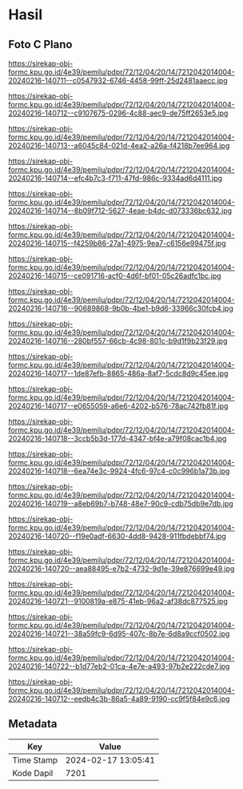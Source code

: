 # Hasil

## Foto C Plano

https://sirekap-obj-formc.kpu.go.id/4e39/pemilu/pdpr/72/12/04/20/14/7212042014004-20240216-140711--c0547932-6746-4458-99ff-25d2481aaecc.jpg

https://sirekap-obj-formc.kpu.go.id/4e39/pemilu/pdpr/72/12/04/20/14/7212042014004-20240216-140712--c9107675-0296-4c88-aec9-de75ff2653e5.jpg

https://sirekap-obj-formc.kpu.go.id/4e39/pemilu/pdpr/72/12/04/20/14/7212042014004-20240216-140713--a6045c84-021d-4ea2-a26a-f4218b7ee964.jpg

https://sirekap-obj-formc.kpu.go.id/4e39/pemilu/pdpr/72/12/04/20/14/7212042014004-20240216-140714--efc4b7c3-f711-47fd-986c-9334ad6d4111.jpg

https://sirekap-obj-formc.kpu.go.id/4e39/pemilu/pdpr/72/12/04/20/14/7212042014004-20240216-140714--8b09f712-5627-4eae-b4dc-d073336bc632.jpg

https://sirekap-obj-formc.kpu.go.id/4e39/pemilu/pdpr/72/12/04/20/14/7212042014004-20240216-140715--f4259b86-27a1-4975-9ea7-c6156e99475f.jpg

https://sirekap-obj-formc.kpu.go.id/4e39/pemilu/pdpr/72/12/04/20/14/7212042014004-20240216-140715--ce091716-acf0-4d6f-bf01-05c26adfc1bc.jpg

https://sirekap-obj-formc.kpu.go.id/4e39/pemilu/pdpr/72/12/04/20/14/7212042014004-20240216-140716--90689868-9b0b-4be1-b9d6-33966c30fcb4.jpg

https://sirekap-obj-formc.kpu.go.id/4e39/pemilu/pdpr/72/12/04/20/14/7212042014004-20240216-140716--280bf557-66cb-4c98-801c-b9d1f9b23f29.jpg

https://sirekap-obj-formc.kpu.go.id/4e39/pemilu/pdpr/72/12/04/20/14/7212042014004-20240216-140717--1de87efb-8865-486a-8af7-5cdc8d9c45ee.jpg

https://sirekap-obj-formc.kpu.go.id/4e39/pemilu/pdpr/72/12/04/20/14/7212042014004-20240216-140717--e0655059-a6e6-4202-b576-78ac742fb81f.jpg

https://sirekap-obj-formc.kpu.go.id/4e39/pemilu/pdpr/72/12/04/20/14/7212042014004-20240216-140718--3ccb5b3d-177d-4347-bf4e-a79f08cac1b4.jpg

https://sirekap-obj-formc.kpu.go.id/4e39/pemilu/pdpr/72/12/04/20/14/7212042014004-20240216-140718--6ea74e3c-9924-4fc6-97c4-c0c996b1a73b.jpg

https://sirekap-obj-formc.kpu.go.id/4e39/pemilu/pdpr/72/12/04/20/14/7212042014004-20240216-140719--a8eb69b7-b748-48e7-90c9-cdb75db9e7db.jpg

https://sirekap-obj-formc.kpu.go.id/4e39/pemilu/pdpr/72/12/04/20/14/7212042014004-20240216-140720--f19e0adf-6630-4dd8-9428-911fbdebbf74.jpg

https://sirekap-obj-formc.kpu.go.id/4e39/pemilu/pdpr/72/12/04/20/14/7212042014004-20240216-140720--aea88495-e7b2-4732-9d1e-39e876699e49.jpg

https://sirekap-obj-formc.kpu.go.id/4e39/pemilu/pdpr/72/12/04/20/14/7212042014004-20240216-140721--9100819a-e875-41eb-96a2-af38dc877525.jpg

https://sirekap-obj-formc.kpu.go.id/4e39/pemilu/pdpr/72/12/04/20/14/7212042014004-20240216-140721--38a59fc9-6d95-407c-8b7e-6d8a9ccf0502.jpg

https://sirekap-obj-formc.kpu.go.id/4e39/pemilu/pdpr/72/12/04/20/14/7212042014004-20240216-140722--b1d77eb2-01ca-4e7e-a493-97b2e222cde7.jpg

https://sirekap-obj-formc.kpu.go.id/4e39/pemilu/pdpr/72/12/04/20/14/7212042014004-20240216-140712--eedb4c3b-86a5-4a89-9190-cc9f5f84e9c6.jpg


## Metadata

| Key        | Value               |
| ---------- | ------------------- |
| Time Stamp | 2024-02-17 13:05:41 |
| Kode Dapil | 7201                |



